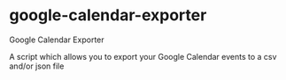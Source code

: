 # google-calendar-exporter

Google Calendar Exporter

A script which allows you to export your Google Calendar events to a csv and/or json file

